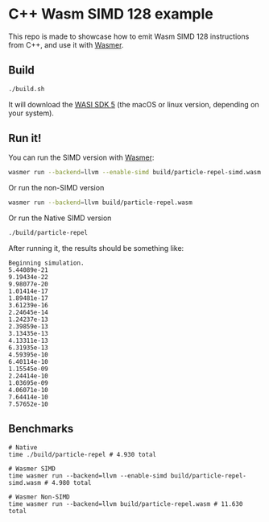 # C++ Wasm SIMD 128 example

This repo is made to showcase how to emit Wasm SIMD 128 instructions from C++, and use it with [Wasmer](https://github.com/wasmerio/wasmer).

## Build

```bash
./build.sh
```

It will download the [WASI SDK 5](https://github.com/CraneStation/wasi-sdk/releases/tag/wasi-sdk-5) (the macOS or linux version, depending on your system).

## Run it!

You can run the SIMD version with [Wasmer](https://wasmer.io/):

```bash
wasmer run --backend=llvm --enable-simd build/particle-repel-simd.wasm
```

Or run the non-SIMD version

```bash
wasmer run --backend=llvm build/particle-repel.wasm
```

Or run the Native SIMD version

```bash
./build/particle-repel
```


After running it, the results should be something like:

```
Beginning simulation.
5.44089e-21
9.19434e-22
9.98077e-20
1.01414e-17
1.89481e-17
3.61239e-16
2.24645e-14
1.24237e-13
2.39859e-13
3.13435e-13
4.13311e-13
6.31935e-13
4.59395e-10
6.40114e-10
1.15545e-09
2.24414e-10
1.03695e-09
4.06071e-10
7.64414e-10
7.57652e-10
```

## Benchmarks

```
# Native
time ./build/particle-repel # 4.930 total

# Wasmer SIMD
time wasmer run --backend=llvm --enable-simd build/particle-repel-simd.wasm # 4.980 total

# Wasmer Non-SIMD
time wasmer run --backend=llvm build/particle-repel.wasm # 11.630 total
```
